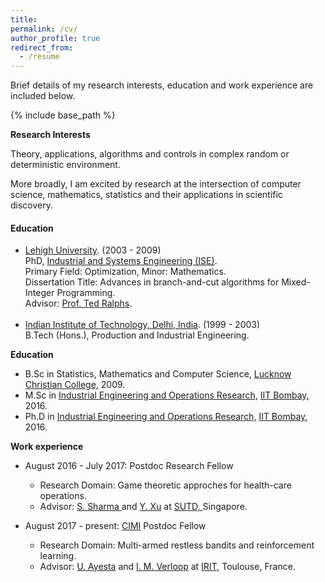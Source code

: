 ```yaml
---
title: 
permalink: /cv/
author_profile: true
redirect_from:
  - /resume
---
```


Brief details of my research interests, education and work experience are included below.

{% include base_path %}

  
<b>Research Interests</b>

Theory, applications, algorithms and controls in complex random or deterministic environment. 

More broadly, I am excited by research at the intersection of computer science, mathematics, statistics and their applications in scientific discovery. 

<h4>Education</h4>
<ul>
<li> <a href="http://www.lehigh.edu">Lehigh University</a>. (2003 - 2009) <br>
PhD, <a href="http://www.lehigh.edu/~inime">Industrial and Systems Engineering
(ISE)</a>. <br>
Primary Field: Optimization, Minor: Mathematics. <br>
Dissertation Title: Advances in branch-and-cut algorithms for
Mixed-Integer Programming. <br>
Advisor: <a href="http://coral.ie.lehigh.edu/~ted">Prof. Ted
Ralphs</a>.

<br>
<br>

<li><a href="http://www.iitd.ernet.in">Indian Institute of Technology, Delhi,
India</a>. (1999 - 2003) <br>
B.Tech (Hons.), Production and Industrial Engineering.
</ul>

<b>Education</b>
* B.Sc in Statistics, Mathematics and Computer Science, <a href="http://www.lcdc.edu.in/" target="_blank">Lucknow Christian College,</a> 2009.
* M.Sc in <a href="http://www.ieor.iitb.ac.in/" target="_blank">Industrial Engineering and Operations Research,</a> <a href="http://www.iitb.ac.in/" target="_blank">IIT Bombay,</a> 2016.
* Ph.D in <a href="http://www.ieor.iitb.ac.in/" target="_blank">Industrial Engineering and Operations Research,</a> <a href="http://www.iitb.ac.in/" target="_blank">IIT Bombay,</a> 2016.

<b>Work experience</b>
* August 2016 - July 2017: Postdoc Research Fellow
  * Research Domain: Game theoretic approches for health-care operations.
  * Advisor: <a href = "https://esd.sutd.edu.sg/people/faculty/shrutivandana-sharma" target="_blank"> S. Sharma </a> and <a href = "https://esd.sutd.edu.sg/people/faculty/ying-xu" target="_blank">Y. Xu</a> at <a href="https://www.sutd.edu.sg/" target="_blank">SUTD, </a> Singapore.

* August 2017 - present: <a href="http://www.cimi.univ-toulouse.fr/en/post-doctoral-fellowships" target="_blank">CIMI</a>  Postdoc Fellow
  * Research Domain: Multi-armed restless bandits and reinforcement learning.
  * Advisor: <a href = "https://www.irit.fr/~Urtzi.Ayesta/" target="_blank">U. Ayesta</a> and <a href = "http://verloop.perso.enseeiht.fr/" target="_blank">I. M. Verloop</a> at <a href="https://www.irit.fr/" target="_blank">IRIT,</a> Toulouse, France. 
